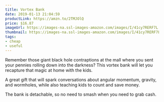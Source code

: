 ```yaml
---
title: Vortex Bank
date: 2019-01-13 21:04:59
productLink: https://amzn.to/2TMJOlQ
price: $16.87
imageUrl: https://images-na.ssl-images-amazon.com/images/I/41cy7RERF7L.jpg
thumbnail: https://images-na.ssl-images-amazon.com/images/I/41cy7RERF7L._SR600,315_.jpg
tags:
- cheap
- useful
---
```


Remember those giant black hole contraptions at the mall where you sent your pennies rolling down into the darkness? This vortex bank will let you recapture that magic at home with the kids.

A great gift that will spark conversations about angular momentum, gravity, and wormholes, while also teaching kids to count and save money.

The bank is detachable, so no need to smash when you need to grab cash.
